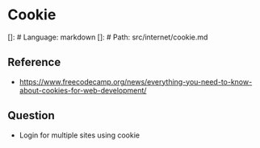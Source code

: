 # Cookie

[]: # Language: markdown
[]: # Path: src/internet/cookie.md

## Reference
- https://www.freecodecamp.org/news/everything-you-need-to-know-about-cookies-for-web-development/

## Question
- Login for multiple sites using cookie
